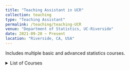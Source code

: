 ```yaml
---
title: "Teaching Assistant in UCR"
collection: teaching
type: "Teaching Assistant"
permalink: /teaching/teaching-UCR
venue: "Department of Statistics, UC-Riverside"
date: 2021-09-28 ~ Present
location: "Riverside, CA, USA"
---
```


Includes multiple basic and advanced statistics courses.

<details>

<summary>List of Courses</summary>

Basic Statistics Courses
=====

- STAT004: Elements of Data Science
- STAT008: Statistics for Business
- STAT010/011: Introduction to Statistics
- STAT200: Foundationoal Methods for Business Analytics

Advanced Statistics Courses
=====

- STAT146: Statistical Forecasting Techniques
- STAT170: Regression Analysis
- STAT171: General Statistical Models
- STAT183: Statistical Consulting

</details>
